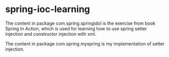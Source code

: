 spring-ioc-learning
===================
The content in package com.spring.springidol is the exercise from book Spring In Action, which is used for learning how to use spring setter injection and constructor injection with xml.

The content in package com.spring.myspring is my implementation of setter injection.
